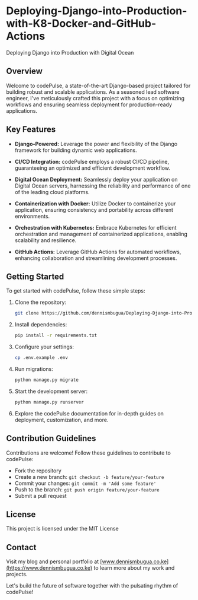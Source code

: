 # Deploying-Django-into-Production-with-K8-Docker-and-GitHub-Actions
Deploying Django into Production with Digital Ocean


## Overview

Welcome to codePulse, a state-of-the-art Django-based project tailored for building robust and scalable applications. As a seasoned lead software engineer, I've meticulously crafted this project with a focus on optimizing workflows and ensuring seamless deployment for production-ready applications.

## Key Features

- **Django-Powered:** Leverage the power and flexibility of the Django framework for building dynamic web applications.

- **CI/CD Integration:** codePulse employs a robust CI/CD pipeline, guaranteeing an optimized and efficient development workflow.

- **Digital Ocean Deployment:** Seamlessly deploy your application on Digital Ocean servers, harnessing the reliability and performance of one of the leading cloud platforms.

- **Containerization with Docker:** Utilize Docker to containerize your application, ensuring consistency and portability across different environments.

- **Orchestration with Kubernetes:** Embrace Kubernetes for efficient orchestration and management of containerized applications, enabling scalability and resilience.

- **GitHub Actions:** Leverage GitHub Actions for automated workflows, enhancing collaboration and streamlining development processes.

## Getting Started

To get started with codePulse, follow these simple steps:

1. Clone the repository:
   ```bash
   git clone https://github.com/dennismbugua/Deploying-Django-into-Production-with-K8-Docker-and-GitHub-Actions.git
   ```

2. Install dependencies:
   ```bash
   pip install -r requirements.txt
   ```

3. Configure your settings:
   ```bash
   cp .env.example .env
   ```

4. Run migrations:
   ```bash
   python manage.py migrate
   ```

5. Start the development server:
   ```bash
   python manage.py runserver
   ```

6. Explore the codePulse documentation for in-depth guides on deployment, customization, and more.

## Contribution Guidelines

Contributions are welcome! Follow these guidelines to contribute to codePulse:

- Fork the repository
- Create a new branch: `git checkout -b feature/your-feature`
- Commit your changes: `git commit -m 'Add some feature'`
- Push to the branch: `git push origin feature/your-feature`
- Submit a pull request

## License

This project is licensed under the MIT License 

## Contact

Visit my blog and personal portfolio at [www.dennismbugua.co.ke](https://www.dennismbugua.co.ke) to learn more about my work and projects.

Let's build the future of software together with the pulsating rhythm of codePulse!
